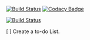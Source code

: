 [![Build Status](https://travis-ci.com/vijayphoenix/Car-racing-game.svg?token=67qmZmyfex1ST6G5tpZK&branch=master)](https://travis-ci.com/vijayphoenix/Car-racing-game)
[![Codacy Badge](https://api.codacy.com/project/badge/Grade/95ef8ecf89714166963cbe3484e37961)](https://www.codacy.com?utm_source=github.com&amp;utm_medium=referral&amp;utm_content=vijayphoenix/Car-racing-game&amp;utm_campaign=Badge_Grade)

[![Build Status](https://travis-ci.com/IITH-SBJoshi/concurrency-11.svg?token=67qmZmyfex1ST6G5tpZK&branch=master)](https://travis-ci.com/IITH-SBJoshi/concurrency-11)

[ ] Create a to-do List.
